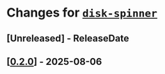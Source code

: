 # Changes for [`disk-spinner`](https://crates.io/crates/disk-spinner)

<!-- next-header -->

## [Unreleased] - ReleaseDate

## [[0.2.0](https://docs.rs/disk-spinner/0.2.0/disk-spinner/)] - 2025-08-06
